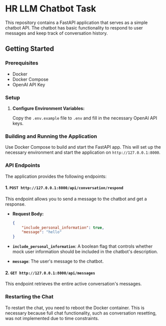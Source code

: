 # HR LLM Chatbot Task

This repository contains a FastAPI application that serves as a simple chatbot API. The chatbot has basic functionality to respond to user messages and keep track of conversation history.

## Getting Started

### Prerequisites

- Docker
- Docker Compose
- OpenAI API Key

### Setup

1. **Configure Environment Variables:**

   Copy the `.env.example` file to `.env` and fill in the necessary OpenAI API keys.

### Building and Running the Application

Use Docker Compose to build and start the FastAPI app. This will set up the necessary environment and start the application on `http://127.0.0.1:8000`.

### API Endpoints

The application provides the following endpoints:

#### 1. `POST http://127.0.0.1:8000/api/conversation/respond`

This endpoint allows you to send a message to the chatbot and get a response.

- **Request Body:**

  ```json
  {
      "include_personal_information": true,
      "message": "hello"
  }
    ```
- **`include_personal_information`**: A boolean flag that controls whether mock user information should be included in the chatbot's description.
- **`message`**: The user's message to the chatbot.

#### 2. `GET http://127.0.0.1:8000/api/messages`

This endpoint retrieves the entire active conversation's messages.

### Restarting the Chat

To restart the chat, you need to reboot the Docker container. This is necessary because full chat functionality, such as conversation resetting, was not implemented due to time constraints.
